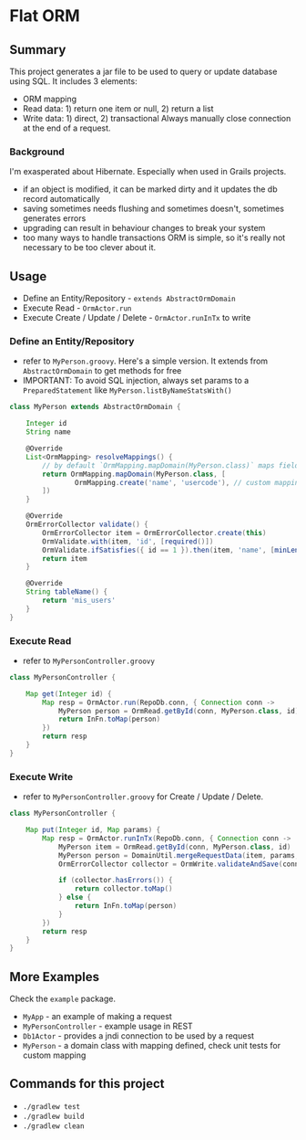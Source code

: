 # Flat ORM

## Summary
This project generates a jar file to be used to query or update database using SQL. It includes 3 elements:
* ORM mapping
* Read data: 1) return one item or null, 2) return a list
* Write data: 1) direct, 2) transactional
Always manually close connection at the end of a request.

### Background
I'm exasperated about Hibernate. Especially when used in Grails projects.
* if an object is modified, it can be marked dirty and it updates the db record automatically
* saving sometimes needs flushing and sometimes doesn't, sometimes generates errors
* upgrading can result in behaviour changes to break your system
* too many ways to handle transactions
ORM is simple, so it's really not necessary to be too clever about it.

## Usage
* Define an Entity/Repository - `extends AbstractOrmDomain`
* Execute Read - `OrmActor.run`
* Execute Create / Update / Delete - `OrmActor.runInTx` to write

### Define an Entity/Repository
* refer to `MyPerson.groovy`. Here's a simple version. It extends from `AbstractOrmDomain` to get methods for free
* IMPORTANT: To avoid SQL injection, always set params to a `PreparedStatement` like `MyPerson.listByNameStatsWith()`

```groovy
class MyPerson extends AbstractOrmDomain {

    Integer id
    String name

    @Override
    List<OrmMapping> resolveMappings() {
        // by default `OrmMapping.mapDomain(MyPerson.class)` maps fields based on convention
        return OrmMapping.mapDomain(MyPerson.class, [  
                OrmMapping.create('name', 'usercode'), // custom mapping
        ])
    }

    @Override
    OrmErrorCollector validate() {
        OrmErrorCollector item = OrmErrorCollector.create(this)
        OrmValidate.with(item, 'id', [required()])
        OrmValidate.ifSatisfies({ id == 1 }).then(item, 'name', [minLength(5)])
        return item
    }

    @Override
    String tableName() {
        return 'mis_users'
    }
}
```

### Execute Read
* refer to `MyPersonController.groovy`

```groovy
class MyPersonController {

    Map get(Integer id) {
        Map resp = OrmActor.run(RepoDb.conn, { Connection conn ->
            MyPerson person = OrmRead.getById(conn, MyPerson.class, id)
            return InFn.toMap(person)
        })
        return resp
    }
}
```

### Execute Write
* refer to `MyPersonController.groovy` for Create / Update / Delete.

```groovy
class MyPersonController {

    Map put(Integer id, Map params) {
        Map resp = OrmActor.runInTx(RepoDb.conn, { Connection conn ->
            MyPerson item = OrmRead.getById(conn, MyPerson.class, id)
            MyPerson person = DomainUtil.mergeRequestData(item, params, params)
            OrmErrorCollector collector = OrmWrite.validateAndSave(conn, p)

            if (collector.hasErrors()) {
                return collector.toMap()
            } else {
                return InFn.toMap(person)
            }
        })
        return resp
    }
}
```

## More Examples
Check the `example` package.
* `MyApp` - an example of making a request
* `MyPersonController` - example usage in REST
* `Db1Actor` - provides a jndi connection to be used by a request 
* `MyPerson` - a domain class with mapping defined, check unit tests for custom mapping

## Commands for this project
* `./gradlew test`
* `./gradlew build`
* `./gradlew clean`
